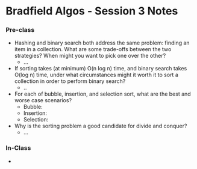 # Bradfield Algos - Session 3 Notes

### Pre-class

* Hashing and binary search both address the same problem: finding an item in a collection. What are some trade-offs between the two strategies? When might you want to pick one over the other?
    * ...
* If sorting takes (at minimum) O(n log n) time, and binary search takes O(log n) time, under what circumstances might it worth it to sort a collection in order to perform binary search?
    * ..
* For each of bubble, insertion, and selection sort, what are the best and worse case scenarios?
    * Bubble:
    * Insertion:
    * Selection:
* Why is the sorting problem a good candidate for divide and conquer?
    * ...

### In-Class

* 
